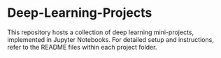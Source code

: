 # Deep-Learning-Projects
This repository hosts a collection of deep learning mini-projects, implemented in Jupyter Notebooks. For detailed setup and instructions, refer to the README files within each project folder.
